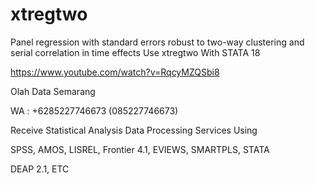 # xtregtwo
Panel regression with standard errors robust to two-way clustering and serial correlation in time effects Use xtregtwo With STATA 18

https://www.youtube.com/watch?v=RqcyMZQSbi8

Olah Data Semarang

WA : +6285227746673 (085227746673)

Receive Statistical Analysis Data Processing Services Using

SPSS, AMOS, LISREL, Frontier 4.1, EVIEWS, SMARTPLS, STATA

DEAP 2.1, ETC
